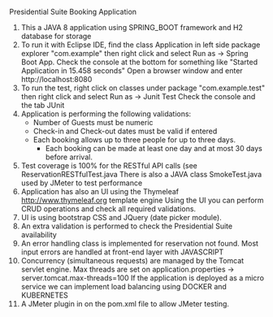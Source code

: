 Presidential Suite Booking Application
1) This a JAVA 8 application using SPRING_BOOT framework and H2 database for storage
2) To run it with Eclipse IDE, find the class Application in left side package explorer "com.example"
	then right click and select Run as -> Spring Boot App.
	Check the console at the bottom for something like "Started Application in 15.458 seconds"
	Open a browser window and enter http://localhost:8080 
3) To run the test, right click on classes under package "com.example.test"
	then right click and select Run as -> Junit Test
	Check the console and the tab JUnit
4) Application is performing the following validations:
	- Number of Guests must be numeric
	- Check-in and Check-out dates must be valid if entered
	- Each booking allows up to three people for up to three days.
    	- Each booking can be made at least one day and at most 30 days before arrival.
5) Test coverage is 100% for the RESTful API calls (see ReservationRESTfulTest.java
	There is also a JAVA class SmokeTest.java used by JMeter to test performance
6) Application has also an UI using the Thymeleaf http://www.thymeleaf.org template engine
	Using the UI you can perform CRUD operations and check all required validations.
7) UI is using bootstrap CSS and JQuery (date picker module).
8) An extra validation is performed to check the Presidential Suite availability
9) An error handling class is implemented for reservation not found. 
	Most input errors are handled at front-end layer with JAVASCRIPT
10) Concurrency (simultaneous requests) are managed by the Tomcat servlet engine.
	Max threads are set on application.properties -> server.tomcat.max-threads=100
	If the application is deployed as a micro service we can implement load balancing using DOCKER and KUBERNETES
11) A JMeter plugin in on the pom.xml file to allow JMeter testing.	
